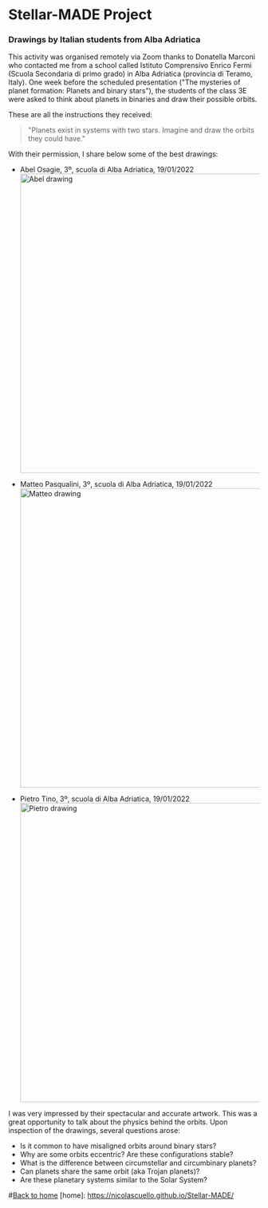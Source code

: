 # Stellar-MADE Project

### Drawings by Italian students from Alba Adriatica

This activity was organised remotely via Zoom thanks to Donatella Marconi who contacted me from a school called Istituto Comprensivo Enrico Fermi (Scuola Secondaria di primo grado) in Alba Adriatica (provincia di Teramo, Italy). One week before the scheduled presentation ("The mysteries of planet formation: Planets and binary stars"), the students of the class 3E were asked to think about planets in binaries and draw their possible orbits.  

These are all the instructions they received:
>"Planets exist in systems with two stars. Imagine and draw the orbits they could have."

With their permission, I share below some of the best drawings:

- Abel Osagie, 3º, scuola di Alba Adriatica, 19/01/2022
    <img src="https://nicolascuello.github.io/Stellar-MADE/images/abel-drawing.jpeg" alt="Abel drawing" width="600"/>

- Matteo Pasqualini, 3º, scuola di Alba Adriatica, 19/01/2022
    <img src="https://nicolascuello.github.io/Stellar-MADE/images/matteo-drawing.jpg" alt="Matteo drawing" width="600"/>

- Pietro Tino, 3º, scuola di Alba Adriatica, 19/01/2022
    <img src="https://nicolascuello.github.io/Stellar-MADE/images/pietro-drawing.jpg" alt="Pietro drawing" width="600"/>

I was very impressed by their spectacular and accurate artwork. This was a great opportunity to talk about the physics behind the orbits. Upon inspection of the drawings, several questions arose:
- Is it common to have misaligned orbits around binary stars?
- Why are some orbits eccentric? Are these configurations stable?
- What is the difference between circumstellar and circumbinary planets?
- Can planets share the same orbit (aka Trojan planets)?
- Are these planetary systems similar to the Solar System?  

#[Back to home](home)
[home]: https://nicolascuello.github.io/Stellar-MADE/  
